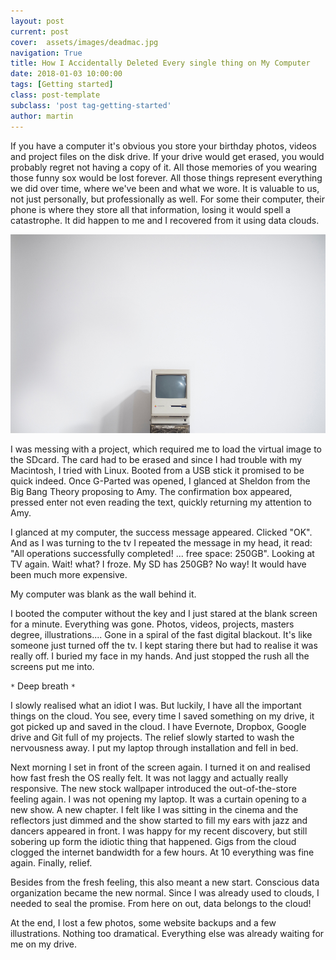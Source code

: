 ```yaml
---
layout: post
current: post
cover:  assets/images/deadmac.jpg
navigation: True
title: How I Accidentally Deleted Every single thing on My Computer
date: 2018-01-03 10:00:00
tags: [Getting started]
class: post-template
subclass: 'post tag-getting-started'
author: martin
---
```


If you have a computer it's obvious you store your birthday photos, videos and project files on the disk drive. If your drive would get erased, you would probably regret not having a copy of it. All those memories of you wearing those funny sox would be lost forever. All those things represent everything we did over time, where we've been and what we wore. It is valuable to us, not just personally, but professionally as well. For some their computer, their phone is where they store all that information, losing it would spell a catastrophe. It did happen to me and I recovered from it using data clouds.

<p align="center">
<img src="assets/images/federica-galli-449563-unsplash.jpg">
</p>

I was messing with a project, which required me to load the virtual image to the SDcard. The card had to be erased and since I had trouble with my Macintosh, I tried with Linux. Booted from a USB stick it promised to be quick indeed. Once G-Parted was opened, I glanced at Sheldon from the Big Bang Theory proposing to Amy. The confirmation box appeared, pressed enter not even reading the text, quickly returning my attention to Amy.

I glanced at my computer, the success message appeared. Clicked "OK". And as I was turning to the tv I repeated the message in my head, it read: "All operations successfully completed! ... free space: 250GB".
Looking at TV again. Wait! what? I froze. My SD has 250GB? No way! It would have been much more expensive.

My computer was blank as the wall behind it.

I booted the computer without the key and I just stared at the blank screen for a minute. Everything was gone. Photos, videos, projects, masters degree, illustrations.... Gone in a spiral of the fast digital blackout. It's like someone just turned off the tv. I kept staring there but had to realise it was really off.
I buried my face in my hands. And just stopped the rush all the screens put me into.

 <code>&ast;</code> Deep breath <code>&ast;</code>

I slowly realised what an idiot I was. But luckily, I have all the important things on the cloud. You see, every time I saved something on my drive, it got picked up and saved in the cloud. I have Evernote, Dropbox, Google drive and Git full of my projects. The relief slowly started to wash the nervousness away. I put my laptop through installation and fell in bed.

Next morning I set in front of the screen again. I turned it on and realised how fast fresh the OS really felt. It was not laggy and actually really responsive. The new stock wallpaper introduced the out-of-the-store feeling again. I was not opening my laptop. It was a curtain opening to a new show. A new chapter. I felt like I was sitting in the cinema and the reflectors just dimmed and the show started to fill my ears with jazz and dancers appeared in front. I was happy for my recent discovery, but still sobering up form the idiotic thing that happened. Gigs from the cloud clogged the internet bandwidth for a few hours. At 10 everything was fine again. Finally, relief.

Besides from the fresh feeling, this also meant a new start. Conscious data organization became the new normal. Since I was already used to clouds, I needed to seal the promise. From here on out, data belongs to the cloud!

At the end, I lost a few photos, some website backups and a few illustrations. Nothing too dramatical. Everything else was already waiting for me on my drive.
